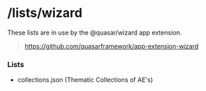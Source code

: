 # /lists/wizard

These lists are in use by the @quasar/wizard app extension.
> https://github.com/quasarframework/app-extension-wizard

### Lists
- collections.json (Thematic Collections of AE's)

